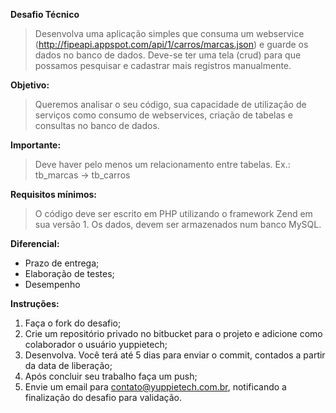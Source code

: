 **Desafio Técnico**
> Desenvolva uma aplicação simples que consuma um webservice (http://fipeapi.appspot.com/api/1/carros/marcas.json) e guarde os dados no banco de dados. Deve-se ter uma tela (crud) para que possamos pesquisar e cadastrar mais registros manualmente.

**Objetivo:**
> Queremos analisar o seu código, sua capacidade de utilização de serviços como consumo de webservices, criação de tabelas e consultas no banco de dados.

**Importante:**
> Deve haver pelo menos um relacionamento entre tabelas. Ex.: tb_marcas -> tb_carros

**Requisitos mínimos:**
> O código deve ser escrito em PHP utilizando o framework Zend em sua versão 1. Os dados, devem ser armazenados num banco MySQL.

**Diferencial:**
* Prazo de entrega;
* Elaboração de testes;
* Desempenho

**Instruções:**
1. Faça o fork do desafio;
2. Crie um repositório privado no bitbucket para o projeto e adicione como colaborador o usuário yuppietech;
3. Desenvolva. Você terá até 5 dias para enviar o commit, contados a partir da data de liberação;
4. Após concluir seu trabalho faça um push; 
5. Envie um email para contato@yuppietech.com.br, notificando a finalização do desafio para validação.

